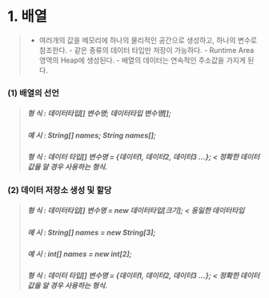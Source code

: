 # 1. 배열
> 	- 여러개의 값을 메모리에 하나의 물리적인 공간으로 생성하고, 하나의 변수로 참조한다.
	- 같은 종류의 데이터 타입만 저장이 가능하다.
	- Runtime Area 영역의 Heap에 생성된다.
	- 배열의 데이터는 연속적인 주소값을 가지게 된다.

### (1) 배열의 선언
>##### 형 식 : 데이터타입[] 변수명; 데이터타입 변수명[];
>##### 예 시 : String[] names; String names[];
>##### 형 식 : 데이터 타입[] 변수명 = {데이터1, 데이터2, 데이터3 ...}; < 정확한 데이터 값을 알 경우 사용하는 형식.

### (2) 데이터 저장소 생성 및 할당
>##### 형 식 : 데이터타입[] 변수명 = new 데이터타입[크기]; < 동일한 데이터타입
>##### 예 시 : String[] names = new String[3];
>##### 예 시 : int[] names = new int[2];
>##### 형 식 : 데이터 타입[] 변수명 = {데이터1, 데이터2, 데이터3 ...}; < 정확한 데이터 값을 알 경우 사용하는 형식.